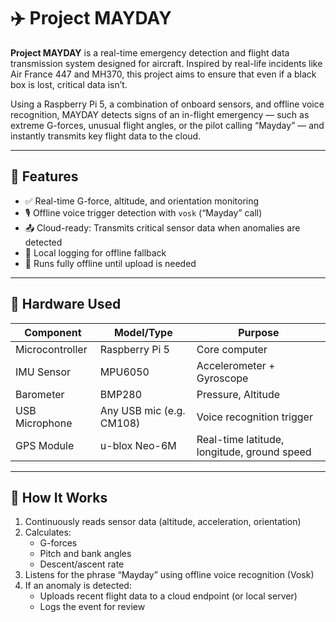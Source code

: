 # ✈️ Project MAYDAY

**Project MAYDAY** is a real-time emergency detection and flight data transmission system designed for aircraft. Inspired by real-life incidents like Air France 447 and MH370, this project aims to ensure that even if a black box is lost, critical data isn’t.

Using a Raspberry Pi 5, a combination of onboard sensors, and offline voice recognition, MAYDAY detects signs of an in-flight emergency — such as extreme G-forces, unusual flight angles, or the pilot calling “Mayday” — and instantly transmits key flight data to the cloud.

---

## 📌 Features

- ✅ Real-time G-force, altitude, and orientation monitoring
- 🎙️ Offline voice trigger detection with `vosk` (“Mayday” call)
- 📤 Cloud-ready: Transmits critical sensor data when anomalies are detected
- 💾 Local logging for offline fallback
- 🧠 Runs fully offline until upload is needed

---

## 🔧 Hardware Used

| Component        | Model/Type                  | Purpose                                     |
|------------------|-----------------------------|--------------------------------------       |
| Microcontroller  | Raspberry Pi 5              | Core computer                               |
| IMU Sensor       | MPU6050                     | Accelerometer + Gyroscope                   |
| Barometer        | BMP280                      | Pressure, Altitude                          |
| USB Microphone   | Any USB mic (e.g. CM108)    | Voice recognition trigger                   |
| GPS Module       | u-blox Neo-6M               | Real-time latitude, longitude, ground speed |

---

## 🧪 How It Works

1. Continuously reads sensor data (altitude, acceleration, orientation)
2. Calculates:
   - G-forces
   - Pitch and bank angles
   - Descent/ascent rate
3. Listens for the phrase “Mayday” using offline voice recognition (Vosk)
4. If an anomaly is detected:
   - Uploads recent flight data to a cloud endpoint (or local server)
   - Logs the event for review

